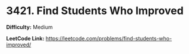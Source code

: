 # 3421. Find Students Who Improved

**Difficulty:** Medium

**LeetCode Link:** https://leetcode.com/problems/find-students-who-improved/


